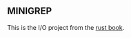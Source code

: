 ## MINIGREP

This is the I/O project from the [rust book](https://doc.rust-lang.org/book/ch12-00-an-io-project.html).
